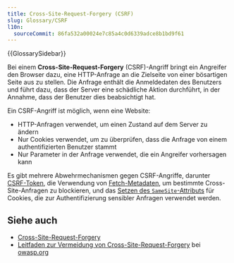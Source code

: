 ```yaml
---
title: Cross-Site-Request-Forgery (CSRF)
slug: Glossary/CSRF
l10n:
  sourceCommit: 86fa532a00024e7c85a4c0d6339adce8b1bd9f61
---
```


{{GlossarySidebar}}

Bei einem **Cross-Site-Request-Forgery** (CSRF)-Angriff bringt ein Angreifer den Browser dazu, eine HTTP-Anfrage an die Zielseite von einer bösartigen Seite aus zu stellen. Die Anfrage enthält die Anmeldedaten des Benutzers und führt dazu, dass der Server eine schädliche Aktion durchführt, in der Annahme, dass der Benutzer dies beabsichtigt hat.

Ein CSRF-Angriff ist möglich, wenn eine Website:

- HTTP-Anfragen verwendet, um einen Zustand auf dem Server zu ändern
- Nur Cookies verwendet, um zu überprüfen, dass die Anfrage von einem authentifizierten Benutzer stammt
- Nur Parameter in der Anfrage verwendet, die ein Angreifer vorhersagen kann

Es gibt mehrere Abwehrmechanismen gegen CSRF-Angriffe, darunter [CSRF-Token](/de/docs/Web/Security/Attacks/CSRF#csrf_tokens), die Verwendung von [Fetch-Metadaten](/de/docs/Web/Security/Attacks/CSRF#fetch_metadata), um bestimmte Cross-Site-Anfragen zu blockieren, und das [Setzen des `SameSite`-Attributs](/de/docs/Web/Security/Attacks/CSRF#defense_in_depth_samesite_cookies) für Cookies, die zur Authentifizierung sensibler Anfragen verwendet werden.

## Siehe auch

- [Cross-Site-Request-Forgery](/de/docs/Web/Security/Attacks/CSRF)
- [Leitfaden zur Vermeidung von Cross-Site-Request-Forgery](https://cheatsheetseries.owasp.org/cheatsheets/Cross-Site_Request_Forgery_Prevention_Cheat_Sheet.html) bei [owasp.org](https://owasp.org/)
